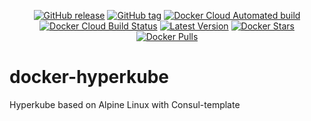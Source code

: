 <p align="center">
  <a href="https://github.com/binlab/docker-hyperkube/releases"><img src="https://img.shields.io/github/v/release/binlab/docker-hyperkube.svg?style=flat&logo=github" alt="GitHub release"></a>
  <a href="https://github.com/binlab/docker-hyperkube/tags"><img src="https://img.shields.io/github/v/tag/binlab/docker-hyperkube.svg?style=flat&logo=github" alt="GitHub tag"></a>
  <a href="https://hub.docker.com/r/binlab/hyperkube/"><img src="https://img.shields.io/docker/cloud/automated/binlab/hyperkube.svg?style=flat&logo=docker" alt="Docker Cloud Automated build"></a>
  <a href="https://hub.docker.com/r/binlab/hyperkube/"><img src="https://img.shields.io/docker/cloud/build/binlab/hyperkube.svg?style=flat&logo=docker" alt="Docker Cloud Build Status"></a>
  <a href="https://hub.docker.com/r/binlab/hyperkube/"><img src="https://img.shields.io/badge/dynamic/json.svg?label=version&query=$.results[1].name&url=https://hub.docker.com/v2/repositories/binlab/hyperkube/tags&style=flat&logo=docker" alt="Latest Version"></a>
  <a href="https://hub.docker.com/r/binlab/hyperkube/"><img src="https://img.shields.io/docker/stars/binlab/hyperkube.svg?style=flat&logo=docker" alt="Docker Stars"></a>
  <a href="https://hub.docker.com/r/binlab/hyperkube/"><img src="https://img.shields.io/docker/pulls/binlab/hyperkube.svg?style=flat&logo=docker" alt="Docker Pulls"></a>
</p>

# docker-hyperkube
Hyperkube based on Alpine Linux with Consul-template
